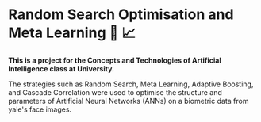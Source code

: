﻿# Random Search Optimisation and Meta Learning :robot: :chart_with_upwards_trend:

**This is a project for the Concepts and Technologies of Artificial Intelligence class at University.**


The strategies such as Random Search, Meta Learning,
Adaptive Boosting, and Cascade Correlation were used to optimise the structure and parameters of Artificial Neural Networks (ANNs) on a biometric data from yale's face images.
